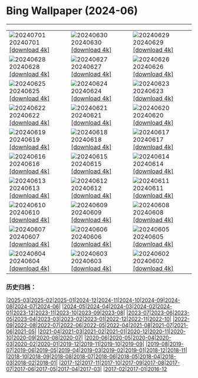 # Bing Wallpaper (2024-06)
**************

<table><tr><td><img class="wallpaper" src="https://www.bing.com/th?id=OHR.FisgardLighthouse_EN-IN6359811191_1920x1080.jpg" alt="20240701"> 20240701 <a class="wallpaper_link" href="https://www.bing.com/th?id=OHR.FisgardLighthouse_EN-IN6359811191_UHD.jpg">[download 4k]</a></td><td><img class="wallpaper" src="https://www.bing.com/th?id=OHR.UbudBali_EN-IN5820803064_1920x1080.jpg" alt="20240630"> 20240630 <a class="wallpaper_link" href="https://www.bing.com/th?id=OHR.UbudBali_EN-IN5820803064_UHD.jpg">[download 4k]</a></td><td><img class="wallpaper" src="https://www.bing.com/th?id=OHR.TourCorsica_EN-IN1515947386_1920x1080.jpg" alt="20240629"> 20240629 <a class="wallpaper_link" href="https://www.bing.com/th?id=OHR.TourCorsica_EN-IN1515947386_UHD.jpg">[download 4k]</a></td></tr><tr><td><img class="wallpaper" src="https://www.bing.com/th?id=OHR.ChristopherPark_EN-IN0638219094_1920x1080.jpg" alt="20240628"> 20240628 <a class="wallpaper_link" href="https://www.bing.com/th?id=OHR.ChristopherPark_EN-IN0638219094_UHD.jpg">[download 4k]</a></td><td><img class="wallpaper" src="https://www.bing.com/th?id=OHR.FlorenceDuomo_EN-IN0160356722_1920x1080.jpg" alt="20240627"> 20240627 <a class="wallpaper_link" href="https://www.bing.com/th?id=OHR.FlorenceDuomo_EN-IN0160356722_UHD.jpg">[download 4k]</a></td><td><img class="wallpaper" src="https://www.bing.com/th?id=OHR.CardinalfishAnemone_EN-IN9820574473_1920x1080.jpg" alt="20240626"> 20240626 <a class="wallpaper_link" href="https://www.bing.com/th?id=OHR.CardinalfishAnemone_EN-IN9820574473_UHD.jpg">[download 4k]</a></td></tr><tr><td><img class="wallpaper" src="https://www.bing.com/th?id=OHR.FireWave_EN-IN8852870354_1920x1080.jpg" alt="20240625"> 20240625 <a class="wallpaper_link" href="https://www.bing.com/th?id=OHR.FireWave_EN-IN8852870354_UHD.jpg">[download 4k]</a></td><td><img class="wallpaper" src="https://www.bing.com/th?id=OHR.FloresIsland_EN-IN8603604106_1920x1080.jpg" alt="20240624"> 20240624 <a class="wallpaper_link" href="https://www.bing.com/th?id=OHR.FloresIsland_EN-IN8603604106_UHD.jpg">[download 4k]</a></td><td><img class="wallpaper" src="https://www.bing.com/th?id=OHR.DhakaBangladesh_EN-IN8185160838_1920x1080.jpg" alt="20240623"> 20240623 <a class="wallpaper_link" href="https://www.bing.com/th?id=OHR.DhakaBangladesh_EN-IN8185160838_UHD.jpg">[download 4k]</a></td></tr><tr><td><img class="wallpaper" src="https://www.bing.com/th?id=OHR.BrazilRainforest_EN-IN7651435144_1920x1080.jpg" alt="20240622"> 20240622 <a class="wallpaper_link" href="https://www.bing.com/th?id=OHR.BrazilRainforest_EN-IN7651435144_UHD.jpg">[download 4k]</a></td><td><img class="wallpaper" src="https://www.bing.com/th?id=OHR.RishikeshYoga_EN-IN7223104789_1920x1080.jpg" alt="20240621"> 20240621 <a class="wallpaper_link" href="https://www.bing.com/th?id=OHR.RishikeshYoga_EN-IN7223104789_UHD.jpg">[download 4k]</a></td><td><img class="wallpaper" src="https://www.bing.com/th?id=OHR.KokinoMacedonia_EN-IN6950788998_1920x1080.jpg" alt="20240620"> 20240620 <a class="wallpaper_link" href="https://www.bing.com/th?id=OHR.KokinoMacedonia_EN-IN6950788998_UHD.jpg">[download 4k]</a></td></tr><tr><td><img class="wallpaper" src="https://www.bing.com/th?id=OHR.LewaGiraffe_EN-IN6464213350_1920x1080.jpg" alt="20240619"> 20240619 <a class="wallpaper_link" href="https://www.bing.com/th?id=OHR.LewaGiraffe_EN-IN6464213350_UHD.jpg">[download 4k]</a></td><td><img class="wallpaper" src="https://www.bing.com/th?id=OHR.LupinIceland_EN-IN5917999831_1920x1080.jpg" alt="20240618"> 20240618 <a class="wallpaper_link" href="https://www.bing.com/th?id=OHR.LupinIceland_EN-IN5917999831_UHD.jpg">[download 4k]</a></td><td><img class="wallpaper" src="https://www.bing.com/th?id=OHR.HummingThistle_EN-IN5574978979_1920x1080.jpg" alt="20240617"> 20240617 <a class="wallpaper_link" href="https://www.bing.com/th?id=OHR.HummingThistle_EN-IN5574978979_UHD.jpg">[download 4k]</a></td></tr><tr><td><img class="wallpaper" src="https://www.bing.com/th?id=OHR.RedFoxDad_EN-IN5300607847_1920x1080.jpg" alt="20240616"> 20240616 <a class="wallpaper_link" href="https://www.bing.com/th?id=OHR.RedFoxDad_EN-IN5300607847_UHD.jpg">[download 4k]</a></td><td><img class="wallpaper" src="https://www.bing.com/th?id=OHR.NazareWave_EN-IN4905008694_1920x1080.jpg" alt="20240615"> 20240615 <a class="wallpaper_link" href="https://www.bing.com/th?id=OHR.NazareWave_EN-IN4905008694_UHD.jpg">[download 4k]</a></td><td><img class="wallpaper" src="https://www.bing.com/th?id=OHR.PeggysCove_EN-IN3870968283_1920x1080.jpg" alt="20240614"> 20240614 <a class="wallpaper_link" href="https://www.bing.com/th?id=OHR.PeggysCove_EN-IN3870968283_UHD.jpg">[download 4k]</a></td></tr><tr><td><img class="wallpaper" src="https://www.bing.com/th?id=OHR.RegistanUzbekistan_EN-IN9701496758_1920x1080.jpg" alt="20240613"> 20240613 <a class="wallpaper_link" href="https://www.bing.com/th?id=OHR.RegistanUzbekistan_EN-IN9701496758_UHD.jpg">[download 4k]</a></td><td><img class="wallpaper" src="https://www.bing.com/th?id=OHR.BigBendMilkyWay_EN-IN9317716190_1920x1080.jpg" alt="20240612"> 20240612 <a class="wallpaper_link" href="https://www.bing.com/th?id=OHR.BigBendMilkyWay_EN-IN9317716190_UHD.jpg">[download 4k]</a></td><td><img class="wallpaper" src="https://www.bing.com/th?id=OHR.GemsbokBotswana_EN-IN8918609883_1920x1080.jpg" alt="20240611"> 20240611 <a class="wallpaper_link" href="https://www.bing.com/th?id=OHR.GemsbokBotswana_EN-IN8918609883_UHD.jpg">[download 4k]</a></td></tr><tr><td><img class="wallpaper" src="https://www.bing.com/th?id=OHR.OsakaNight_EN-IN8651020175_1920x1080.jpg" alt="20240610"> 20240610 <a class="wallpaper_link" href="https://www.bing.com/th?id=OHR.OsakaNight_EN-IN8651020175_UHD.jpg">[download 4k]</a></td><td><img class="wallpaper" src="https://www.bing.com/th?id=OHR.BardenasBiosphere_EN-IN8176973788_1920x1080.jpg" alt="20240609"> 20240609 <a class="wallpaper_link" href="https://www.bing.com/th?id=OHR.BardenasBiosphere_EN-IN8176973788_UHD.jpg">[download 4k]</a></td><td><img class="wallpaper" src="https://www.bing.com/th?id=OHR.KillikRiverAlaska_EN-IN7273907470_1920x1080.jpg" alt="20240608"> 20240608 <a class="wallpaper_link" href="https://www.bing.com/th?id=OHR.KillikRiverAlaska_EN-IN7273907470_UHD.jpg">[download 4k]</a></td></tr><tr><td><img class="wallpaper" src="https://www.bing.com/th?id=OHR.HumpbackFamily_EN-IN7046950046_1920x1080.jpg" alt="20240607"> 20240607 <a class="wallpaper_link" href="https://www.bing.com/th?id=OHR.HumpbackFamily_EN-IN7046950046_UHD.jpg">[download 4k]</a></td><td><img class="wallpaper" src="https://www.bing.com/th?id=OHR.LesBravesNormandy_EN-IN6765304384_1920x1080.jpg" alt="20240606"> 20240606 <a class="wallpaper_link" href="https://www.bing.com/th?id=OHR.LesBravesNormandy_EN-IN6765304384_UHD.jpg">[download 4k]</a></td><td><img class="wallpaper" src="https://www.bing.com/th?id=OHR.MadagascarRiver_EN-IN6496543904_1920x1080.jpg" alt="20240605"> 20240605 <a class="wallpaper_link" href="https://www.bing.com/th?id=OHR.MadagascarRiver_EN-IN6496543904_UHD.jpg">[download 4k]</a></td></tr><tr><td><img class="wallpaper" src="https://www.bing.com/th?id=OHR.ChestnutBeeEater_EN-IN6283551210_1920x1080.jpg" alt="20240604"> 20240604 <a class="wallpaper_link" href="https://www.bing.com/th?id=OHR.ChestnutBeeEater_EN-IN6283551210_UHD.jpg">[download 4k]</a></td><td><img class="wallpaper" src="https://www.bing.com/th?id=OHR.JaswantThadaIN_EN-IN5851391718_1920x1080.jpg" alt="20240603"> 20240603 <a class="wallpaper_link" href="https://www.bing.com/th?id=OHR.JaswantThadaIN_EN-IN5851391718_UHD.jpg">[download 4k]</a></td><td><img class="wallpaper" src="https://www.bing.com/th?id=OHR.IndiaHampi_EN-IN5466875133_1920x1080.jpg" alt="20240602"> 20240602 <a class="wallpaper_link" href="https://www.bing.com/th?id=OHR.IndiaHampi_EN-IN5466875133_UHD.jpg">[download 4k]</a></td></tr></table>

### 历史归档：

|[2025-03](/../2025-03/2025-03.md)|[2025-02](/../2025-02/2025-02.md)|[2025-01](/../2025-01/2025-01.md)|[2024-12](/../2024-12/2024-12.md)|[2024-11](/../2024-11/2024-11.md)|[2024-10](/../2024-10/2024-10.md)|[2024-09](/../2024-09/2024-09.md)|[2024-08](/../2024-08/2024-08.md)|[2024-07](/../2024-07/2024-07.md)|[2024-06](/2024-06.md)|
|[2024-05](/../2024-05/2024-05.md)|[2024-04](/../2024-04/2024-04.md)|[2024-03](/../2024-03/2024-03.md)|[2024-02](/../2024-02/2024-02.md)|[2024-01](/../2024-01/2024-01.md)|[2023-12](/../2023-12/2023-12.md)|[2023-11](/../2023-11/2023-11.md)|[2023-10](/../2023-10/2023-10.md)|[2023-09](/../2023-09/2023-09.md)|[2023-08](/../2023-08/2023-08.md)|
|[2023-07](/../2023-07/2023-07.md)|[2023-06](/../2023-06/2023-06.md)|[2023-05](/../2023-05/2023-05.md)|[2023-04](/../2023-04/2023-04.md)|[2023-03](/../2023-03/2023-03.md)|[2023-02](/../2023-02/2023-02.md)|[2023-01](/../2023-01/2023-01.md)|[2022-12](/../2022-12/2022-12.md)|[2022-11](/../2022-11/2022-11.md)|[2022-10](/../2022-10/2022-10.md)|
|[2022-09](/../2022-09/2022-09.md)|[2022-08](/../2022-08/2022-08.md)|[2022-07](/../2022-07/2022-07.md)|[2022-06](/../2022-06/2022-06.md)|[2022-05](/../2022-05/2022-05.md)|[2022-04](/../2022-04/2022-04.md)|[2021-08](/../2021-08/2021-08.md)|[2021-07](/../2021-07/2021-07.md)|[2021-06](/../2021-06/2021-06.md)|[2021-05](/../2021-05/2021-05.md)|
|[2021-04](/../2021-04/2021-04.md)|[2021-03](/../2021-03/2021-03.md)|[2021-02](/../2021-02/2021-02.md)|[2021-01](/../2021-01/2021-01.md)|[2020-12](/../2020-12/2020-12.md)|[2020-11](/../2020-11/2020-11.md)|[2020-10](/../2020-10/2020-10.md)|[2020-09](/../2020-09/2020-09.md)|[2020-08](/../2020-08/2020-08.md)|[2020-07](/../2020-07/2020-07.md)|
|[2020-06](/../2020-06/2020-06.md)|[2020-05](/../2020-05/2020-05.md)|[2020-04](/../2020-04/2020-04.md)|[2020-03](/../2020-03/2020-03.md)|[2020-02](/../2020-02/2020-02.md)|[2020-01](/../2020-01/2020-01.md)|[2019-12](/../2019-12/2019-12.md)|[2019-11](/../2019-11/2019-11.md)|[2019-10](/../2019-10/2019-10.md)|[2019-09](/../2019-09/2019-09.md)|
|[2019-08](/../2019-08/2019-08.md)|[2019-07](/../2019-07/2019-07.md)|[2019-06](/../2019-06/2019-06.md)|[2019-05](/../2019-05/2019-05.md)|[2019-04](/../2019-04/2019-04.md)|[2019-03](/../2019-03/2019-03.md)|[2019-02](/../2019-02/2019-02.md)|[2019-01](/../2019-01/2019-01.md)|[2018-12](/../2018-12/2018-12.md)|[2018-11](/../2018-11/2018-11.md)|
|[2018-10](/../2018-10/2018-10.md)|[2018-09](/../2018-09/2018-09.md)|[2018-08](/../2018-08/2018-08.md)|[2018-07](/../2018-07/2018-07.md)|[2018-06](/../2018-06/2018-06.md)|[2018-05](/../2018-05/2018-05.md)|[2018-04](/../2018-04/2018-04.md)|[2018-03](/../2018-03/2018-03.md)|[2018-02](/../2018-02/2018-02.md)|[2018-01](/../2018-01/2018-01.md)|
|[2017-12](/../2017-12/2017-12.md)|[2017-11](/../2017-11/2017-11.md)|[2017-10](/../2017-10/2017-10.md)|[2017-09](/../2017-09/2017-09.md)|[2017-08](/../2017-08/2017-08.md)|[2017-07](/../2017-07/2017-07.md)|[2017-06](/../2017-06/2017-06.md)|[2017-05](/../2017-05/2017-05.md)|[2017-04](/../2017-04/2017-04.md)|[2017-03](/../2017-03/2017-03.md)|
|[2017-02](/../2017-02/2017-02.md)|[2017-01](/../2017-01/2017-01.md)|[2016-12](/../2016-12/2016-12.md)